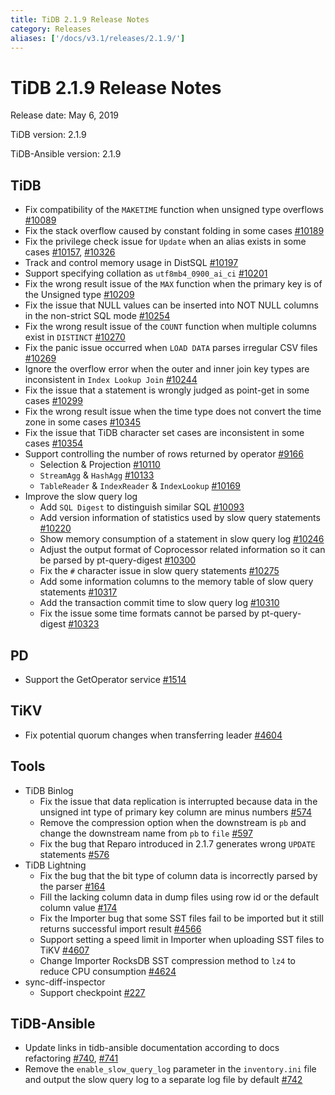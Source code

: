 ```yaml
---
title: TiDB 2.1.9 Release Notes
category: Releases
aliases: ['/docs/v3.1/releases/2.1.9/']
---
```


# TiDB 2.1.9 Release Notes

Release date: May 6, 2019

TiDB version: 2.1.9

TiDB-Ansible version: 2.1.9

## TiDB

- Fix compatibility of the `MAKETIME` function when unsigned type overflows [#10089](https://github.com/pingcap/tidb/pull/10089)
- Fix the stack overflow caused by constant folding in some cases [#10189](https://github.com/pingcap/tidb/pull/10189)
- Fix the privilege check issue for `Update` when an alias exists in some cases [#10157](https://github.com/pingcap/tidb/pull/10157), [#10326](https://github.com/pingcap/tidb/pull/10326)
- Track and control memory usage in DistSQL [#10197](https://github.com/pingcap/tidb/pull/10197)
- Support specifying collation as `utf8mb4_0900_ai_ci` [#10201](https://github.com/pingcap/tidb/pull/10201)
- Fix the wrong result issue of the `MAX` function when the primary key is of the Unsigned type [#10209](https://github.com/pingcap/tidb/pull/10209)
- Fix the issue that NULL values can be inserted into NOT NULL columns in the non-strict SQL mode [#10254](https://github.com/pingcap/tidb/pull/10254)
- Fix the wrong result issue of the `COUNT` function when multiple columns exist in `DISTINCT` [#10270](https://github.com/pingcap/tidb/pull/10270)
- Fix the panic issue occurred when `LOAD DATA` parses irregular CSV files [#10269](https://github.com/pingcap/tidb/pull/10269)
- Ignore the overflow error when the outer and inner join key types are inconsistent in `Index Lookup Join` [#10244](https://github.com/pingcap/tidb/pull/10244)
- Fix the issue that a statement is wrongly judged as point-get in some cases [#10299](https://github.com/pingcap/tidb/pull/10299)
- Fix the wrong result issue when the time type does not convert the time zone in some cases [#10345](https://github.com/pingcap/tidb/pull/10345)
- Fix the issue that TiDB character set cases are inconsistent in some cases [#10354](https://github.com/pingcap/tidb/pull/10354)
- Support controlling the number of rows returned by operator [#9166](https://github.com/pingcap/tidb/issues/9166)
    - Selection & Projection [#10110](https://github.com/pingcap/tidb/pull/10110)
    - `StreamAgg` & `HashAgg` [#10133](https://github.com/pingcap/tidb/pull/10133)
    - `TableReader` & `IndexReader` & `IndexLookup` [#10169](https://github.com/pingcap/tidb/pull/10169)
- Improve the slow query log
    - Add `SQL Digest` to distinguish similar SQL [#10093](https://github.com/pingcap/tidb/pull/10093)
    - Add version information of statistics used by slow query statements [#10220](https://github.com/pingcap/tidb/pull/10220)
    - Show memory consumption of a statement in slow query log [#10246](https://github.com/pingcap/tidb/pull/10246)
    - Adjust the output format of Coprocessor related information so it can be parsed by pt-query-digest [#10300](https://github.com/pingcap/tidb/pull/10300)
    - Fix the `#` character issue in slow query statements [#10275](https://github.com/pingcap/tidb/pull/10275)
    - Add some information columns to the memory table of slow query statements  [#10317](https://github.com/pingcap/tidb/pull/10317)
    - Add the transaction commit time to slow query log [#10310](https://github.com/pingcap/tidb/pull/10310)
    - Fix the issue some time formats cannot be parsed by pt-query-digest [#10323](https://github.com/pingcap/tidb/pull/10323)

## PD

- Support the GetOperator service [#1514](https://github.com/pingcap/pd/pull/1514)

## TiKV

- Fix potential quorum changes when transferring leader [#4604](https://github.com/tikv/tikv/pull/4604)

## Tools

- TiDB Binlog
    - Fix the issue that data replication is interrupted because data in the unsigned int type of primary key column are minus numbers [#574](https://github.com/pingcap/tidb-binlog/pull/574)
    - Remove the compression option when the downstream is `pb` and change the downstream name from `pb` to `file` [#597](https://github.com/pingcap/tidb-binlog/pull/575)
    - Fix the bug that Reparo introduced in 2.1.7 generates wrong `UPDATE` statements [#576](https://github.com/pingcap/tidb-binlog/pull/576)
- TiDB Lightning
    - Fix the bug that the bit type of column data is incorrectly parsed by the parser [#164](https://github.com/pingcap/tidb-lightning/pull/164)
    - Fill the lacking column data in dump files using row id or the default column value [#174](https://github.com/pingcap/tidb-lightning/pull/174)
    - Fix the Importer bug that some SST files fail to be imported but it still returns successful import result [#4566](https://github.com/tikv/tikv/pull/4566)
    - Support setting a speed limit in Importer when uploading SST files to TiKV [#4607](https://github.com/tikv/tikv/pull/4607)
    - Change Importer RocksDB SST compression method to `lz4` to reduce CPU consumption [#4624](https://github.com/tikv/tikv/pull/4624)
- sync-diff-inspector
    - Support checkpoint [#227](https://github.com/pingcap/tidb-tools/pull/227)

## TiDB-Ansible

- Update links in tidb-ansible documentation according to docs refactoring [#740](https://github.com/pingcap/tidb-ansible/pull/740), [#741](https://github.com/pingcap/tidb-ansible/pull/741)
- Remove the `enable_slow_query_log` parameter in the `inventory.ini` file and output the slow query log to a separate log file by default [#742](https://github.com/pingcap/tidb-ansible/pull/742)
